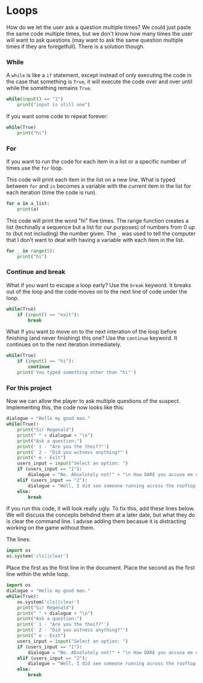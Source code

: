 # Loops

How do we let the user ask a question multiple times? We could just paste the same code multiple times, but we don't know how many times the user will want to ask questions (may want to ask the same question multiple times if they are foregetfull). There is a solution though.

### While
A `while` is like a `if` statement, except instead of only executing the code in the case that something is `True`, it will execute the code over and over until while the something remains `True`.

```python
while(input() == "1")
    print("input is still one")
```

If you want some code to repeat forever:

```python
while(True)
    print("hi")
```

### For
If you want to run the code for each item in a list or a specific number of times use the `for` loop.

This code will print each item in the list on a new line. What is typed between `for` and `in` becomes a variable with the current item in the list for each iteration (time the code is run).

```python
for a in a_list:
    print(a)
```

This code will print the word "hi" five times. The range function creates a list (techinally a sequence but a list for our purposes) of numbers from 0 up to (but not including) the number given. The `_` was used to tell the computer that I don't want to deal with having a variable with each item in the list.

```python
for _ in range(5):
    print("hi")
```

### Continue and break

What if you want to escape a loop early? Use the `break` keyword. It breaks out of the loop and the code moves on to the next line of code under the loop.

```python
while(True)
    if (input() == "exit"):
        break
```

What if you want to move on to the next interation of the loop before finishing (and never finishing) this one? Use the `continue` keyword. It continues on to the next iteration immediately.

```python
while(True)
    if (input() == "hi"):
        continue
    print('You typed something other than "hi"')
```


### For this project

Now we can allow the player to ask multiple questions of the suspect. Implementing this, the code now looks like this:

```python
dialogue = "Hello my good man."
while(True):
    print("Sir Regenald")
    print(" " + dialogue + "\n")
    print("Ask a question:")
    print(' 1 - "Are you the theif?"')
    print(' 2 - "Did you witness anything?"')
    print(" e - Exit")
    users_input = input("Select an option: ")
    if (users_input == "1"):
        dialogue = "No. Absolutely not!" + "\n How DARE you accuse me of that!"
    elif (users_input == "2"):
        dialogue = "Well, I did see someone running across the rooftop last night at midnight."
    else:
        break
```


If you run this code, it will look really ugly. To fix this, add these lines below. We will discuss the concepts behdind them at a later date, but what they do is clear the command line. I advise adding them becasue it is distracting working on the game without them.

The lines:
```python
import os
os.system('cls||clear')
```

Place the first as the first line in the document. Place the second as the first line within the while loop.

```python
import os
dialogue = "Hello my good man."
while(True):
    os.system('cls||clear')
    print("Sir Regenald")
    print(" " + dialogue + "\n")
    print("Ask a question:")
    print(' 1 - "Are you the theif?"')
    print(' 2 - "Did you witness anything?"')
    print(" e - Exit")
    users_input = input("Select an option: ")
    if (users_input == "1"):
        dialogue = "No. Absolutely not!" + "\n How DARE you accuse me of that!"
    elif (users_input == "2"):
        dialogue = "Well, I did see someone running across the rooftop last night at midnight."
    else:
        break
```
